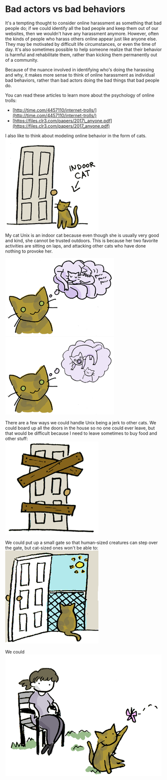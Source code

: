 # Bad actors vs bad behaviors

It's a tempting thought to consider online harassment as something that bad people do; if we could identify all the bad people and keep them out of our websites, then we wouldn't have any harassment anymore. However, often the kinds of people who harass others online appear just like anyone else. They may be motivated by difficult life circumstances, or even the time of day. It's also sometimes possible to help someone realize that their behavior is harmful and rehabilitate them, rather than kicking them permanently out of a community.

Because of the nuance involved in identifying who's doing the harassing and why, it makes more sense to think of online harassment as individual bad behaviors, rather than bad actors doing the bad things that bad people do.

You can read these articles to learn more about the psychology of online trolls:

* [http://time.com/4457110/internet-trolls/](http://time.com/4457110/internet-trolls/)
* [https://files.clr3.com/papers/2017\_anyone.pdf](https://files.clr3.com/papers/2017_anyone.pdf)

I also like to think about modeling online behavior in the form of cats. <img src="/assets/indoor.png" width="300" height="300"><br>
My cat Unix is an indoor cat because even though she is usually very good and kind, she cannot be trusted outdoors. This is because her two favorite activities are sitting on laps, and attacking other cats who have done nothing to provoke her.

<img src="/assets/goodcat.png" width="350" height="250"><img src="/assets/badcat.png" width="350" height="250">

There are a few ways we could handle Unix being a jerk to other cats. We could board up all the doors in the house so no one could ever leave, but that would be difficult because I need to leave sometimes to buy food and other stuff:<br> <img src="/assets/boards.png" height="300" width="300">

We could put up a small gate so that human-sized creatures can step over the gate, but cat-sized ones won't be able to: <img src="/assets/outside.png" height="300" width="300">

We could ![](/assets/grass.png)
